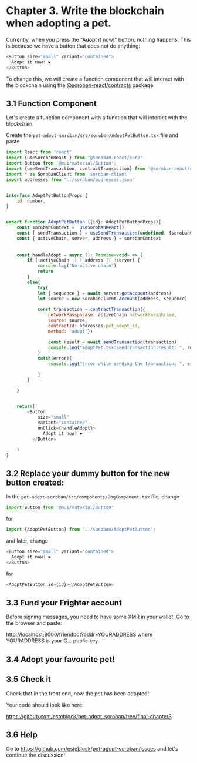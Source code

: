# Chapter 3. Write the blockchain when adopting a pet.


Currently, when you press the "Adopt it now!" button, nothing happens. This is because we have a button that does not do anything:

```javascript
<Button size="small" variant="contained">
  Adopt it now! ❤️
</Button>

```

To change this, we will create a function component that will interact with the blockchain using the
[@soroban-react/contracts](https://github.com/esteblock/soroban-react) package

## 3.1 Function Component
Let's create a function component with a function that will interact with the blockchain

Create the  `pet-adopt-soroban/src/soroban/AdoptPetButton.tsx` file and paste

```javascript
import React from 'react'
import {useSorobanReact } from "@soroban-react/core"
import Button from '@mui/material/Button';
import {useSendTransaction, contractTransaction} from '@soroban-react/contracts'
import * as SorobanClient from 'soroban-client'
import addresses from '../soroban/addresses.json'


interface AdoptPetButtonProps {
    id: number,
}


export function AdoptPetButton ({id}: AdoptPetButtonProps){
    const sorobanContext =  useSorobanReact()
    const { sendTransaction } = useSendTransaction(undefined, {sorobanContext})
    const { activeChain, server, address } = sorobanContext
    
    
    const handleAdopt = async (): Promise<void> => {
        if (!activeChain || ! address || !server) {
            console.log("No active chain")
            return
        }
        else{
            try{
            let { sequence } = await server.getAccount(address)
            let source = new SorobanClient.Account(address, sequence)
    
            const transaction = contractTransaction({
                networkPassphrase: activeChain.networkPassphrase,
                source: source,
                contractId: addresses.pet_adopt_id,
                method: 'adopt'})

                const result = await sendTransaction(transaction)
                console.log("adoptPet.tsx:sendTransaction:result: ", result)
            }
            catch(error){
                console.log("Error while sending the transaction: ", error)

            }
        }

    }


    return(
        <Button
            size="small"
            variant="contained"
            onClick={handleAdopt}>
              Adopt it now! ❤️
          </Button>

    )
}
```


## 3.2 Replace your dummy button for the new button created:

In the `pet-adopt-soroban/src/components/DogComponent.tsx` file, change
```javascript
import Button from '@mui/material/Button'
```
for 
```javascript
import {AdoptPetButton} from '../soroban/AdoptPetButton';
```

and later, change
```javascript
<Button size="small" variant="contained">
  Adopt it now! ❤️
</Button>

```
for
```javascript
<AdoptPetButton id={id}></AdoptPetButton>
```

## 3.3 Fund your Frighter account

Before signing messages, you need to have some XMR in your wallet. Go to the browser and paste:

http://localhost:8000/friendbot?addr=YOURADDRESS
where YOURADDRESS is your G... public key.

## 3.4 Adopt your favourite pet!
## 3.5 Check it
Check that in the front end, now the pet has been adopted!

Your code should look like here:

https://github.com/esteblock/pet-adopt-soroban/tree/final-chapter3

## 3.6 Help
Go to https://github.com/esteblock/pet-adopt-soroban/issues
and let's continue the discussion!

